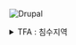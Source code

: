 ![Drupal](https://img.shields.io/badge/TFA-%230678BE.svg?style=for-the-badge&logo=drupal&logoColor=white)
<details>
<summary>TFA : 침수지역</summary>
<div markdown="1">

# TFA : 침수지역

### **게임장르**     

메트로배니아 액션 어드밴처 RPG.  

### **개요**  

침수 상황의 도시를 배경으로 종교 세력과 저항군 세력의 갈등을 메인 테마로 하여 주인공의 성장과 능력을 통해 새로운 지역의 탐험과 다양한 적들에게 맞서 나아가는 게임이다.  

### **목표**  

생존과 사회적 선택을 통해 세계를 재건하며 살아 남아야한다.  

## [1.GDD](https://ncyfirstsite.netlify.app/pages/page02)
## [2.레벨디자인](https://ncyfirstsite.netlify.app/pages/page07)
## [3.세계관](https://ncyfirstsite.netlify.app/pages/page03)
## [4.스토리](https://ncyfirstsite.netlify.app/pages/page04)
## [5.시나리오](https://ncyfirstsite.netlify.app/pages/page05)
## [6.스토리보드](https://ncyfirstsite.netlify.app/pages/page06)
### [6.1 스토리보드 컨셉](https://ncyfirstsite.netlify.app/pages/page06-1)
## [7.캐릭터](https://ncyfirstsite.netlify.app/pages/page08)
## [8.플레이어 모션](https://ncyfirstsite.netlify.app/pages/page09)
## [9.몬스터&아이템](https://ncyfirstsite.netlify.app/pages/page10)

</div>
</details>